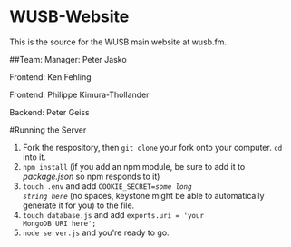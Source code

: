 # WUSB-Website
This is the source for the WUSB main website at wusb.fm. 

##Team:
Manager: Peter Jasko 

Frontend: Ken Fehling

Frontend: Philippe Kimura-Thollander

Backend: Peter Geiss

#Running the Server

1. Fork the respository, then <code>git clone</code> your fork onto your computer. <code>cd</code> into it.
2. <code>npm install</code> (if you add an npm module, be sure to add it to <i>package.json</i> so npm responds to it)
3. <code>touch .env</code> and add <code>COOKIE_SECRET=<i>some long string here</i></code> (no spaces, keystone might be able to automatically generate it for you) to the file.
4. <code>touch database.js</code> and add <code>exports.uri = 'your MongoDB URI here';</code>
5. <code>node server.js</code> and you're ready to go.
